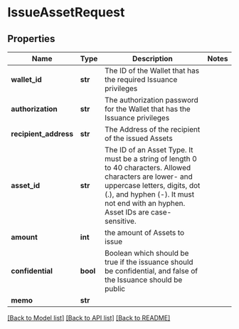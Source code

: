 # IssueAssetRequest

## Properties
Name | Type | Description | Notes
------------ | ------------- | ------------- | -------------
**wallet_id** | **str** | The ID of the Wallet that has the required Issuance privileges | 
**authorization** | **str** | The authorization password for the Wallet that has the Issuance privileges | 
**recipient_address** | **str** | The Address of the recipient of the issued Assets | 
**asset_id** | **str** | The ID of an Asset Type. It must be a string of length 0 to 40 characters. Allowed characters are lower- and uppercase letters, digits, dot (.), and hyphen (-). It must not end with an hyphen. Asset IDs are case-sensitive.  | 
**amount** | **int** | the amount of Assets to issue | 
**confidential** | **bool** | Boolean which should be true if the issuance should be confidential, and false of the Issuance should be public | 
**memo** | **str** |  | 

[[Back to Model list]](../README.md#documentation-for-models) [[Back to API list]](../README.md#documentation-for-api-endpoints) [[Back to README]](../README.md)


